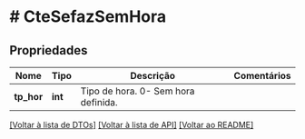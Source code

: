 # # CteSefazSemHora

## Propriedades

Nome | Tipo | Descrição | Comentários
------------ | ------------- | ------------- | -------------
**tp_hor** | **int** | Tipo de hora.  0- Sem hora definida. |

[[Voltar à lista de DTOs]](../../README.md#models) [[Voltar à lista de API]](../../README.md#endpoints) [[Voltar ao README]](../../README.md)
